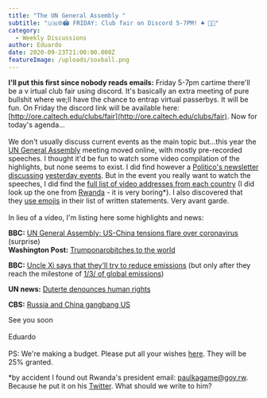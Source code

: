 ```yaml
---
title: "The UN General Assembly "
subtitle: "🇺🇳🌐🏟️ FRIDAY: Club fair on Discord 5-7PM! ♣️ 🎪🎡"
category:
  - Weekly Discussions
author: Eduardo
date: 2020-09-23T21:00:00.000Z
featureImage: /uploads/sovball.png
---
```

**I'll put this first since nobody reads emails:** Friday 5-7pm cartime there'll be a v irtual club fair using discord. It's basically an extra meeting of pure bullshit where we;ll have the chance to entrap virtual passerbys. It will be fun. On Friday the discord link will be available here: [http://ore.caltech.edu/clubs/​fair](http://ore.caltech.edu/clubs/fair). Now for today's agenda...\
\
We don't usually discuss current events as the main topic but...this year the [UN General Assembly](https://www.un.org/en/ga/) meeting moved online, with mostly pre-recorded speeches. I thought it'd be fun to watch some video compilation of the highlights, but none seems to exist. I did find however a [Politico's newsletter discussing](https://www.politico.com/newsletters/global-translations/2020/09/23/from-imagine-to-trumpcraft-490415) [yesterday events](https://www.politico.com/newsletters/global-translations/2020/09/23/from-imagine-to-trumpcraft-490415). But in the event you really want to watch the speeches, I did find the [full list of video addresses from each country](http://webtv.un.org/search?lan=english&cat=General%20Assembly) (I did look up the one from [Rwanda](http://webtv.un.org/search/rwanda-president-addresses-general-debate-75th-session/6193568186001/?term=&lan=english&cat=General%20Assembly&page=4) - it is very boring*). I also discovered that they [use emojis](https://journal.un.org/en/meeting/officials/ebd6ab5e-c0de-ea11-9114-0050569e8b67/2020-09-23/statements) in their list of written statements. Very avant garde.\
\
In lieu of a video, I'm listing here some highlights and news:

**BBC:** [UN General Assembly: US-China tensions flare over coronavirus](https://www.bbc.com/news/world-54253408) (surprise)\
**Washington Post:** [Trumponaro​bitches to the world](https://www.washingtonpost.com/world/the_americas/bolsonaro-to-world-brazil-is-victim-of-environmental-smear/2020/09/22/54505f2e-fce4-11ea-b0e4-350e4e60cc91_story.html)

**BBC:** [Uncle Xi says that they'll try to reduce emissions](https://www.bbc.com/news/science-environment-54256826) (but only after they reach the milestone of [1/3/ of global emissions](https://en.wikipedia.org/wiki/List_of_countries_by_carbon_dioxide_emissions#/media/File:World_fossil_carbon_dioxide_emissions_six_top_countries_and_confederations.png))

**UN news:** [Duterte denounces human rights](https://news.un.org/en/story/2020/09/1073072)

**CBS:** [Russia and China gangbang US](https://www.cbsnews.com/news/xi-jinping-vladimir-putin-push-back-at-trump-during-virtual-gathering-united-nations-general-assembly-2020-09-22/)



See you soon\
\
Eduardo\
\
PS: We're making a budget. Please put all your wishes [here](https://docs.google.com/spreadsheets/d/1QCgG381m4Da465_pBaL84jEbsZlq4U89m83ZUC_T_Gg/edit#gid=0). They will be 25% granted.



\*by accident I found out Rwanda's president email: [paulkagame@gov.rw](mailto:paulkagame@gov.rw). Because he put it on his [Twitter](https://twitter.com/PaulKagame). What should we write to him?